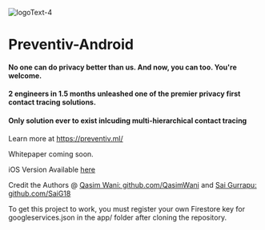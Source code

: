![logoText-4](https://user-images.githubusercontent.com/9091157/88196036-bb2b3180-cc0e-11ea-93f3-fb88f6651fff.png)

# Preventiv-Android

#### No one can do privacy better than us. And now, you can too. You're welcome.
#### 2 engineers in 1.5 months unleashed one of the premier privacy first contact tracing solutions. 
#### Only solution ever to exist inlcuding multi-hierarchical contact tracing

Learn more at https://preventiv.ml/

Whitepaper coming soon.

iOS Version Available [here](https://github.com/RoundPegs9/Preventiv-iOS)

<p> Credit the Authors @ <a href="https://www.github.com/QasimWani">Qasim Wani: github.com/QasimWani</a> and  <a href="https://www.github.com/SaiG18">Sai Gurrapu: github.com/SaiG18 </a></p>


<p> To get this project to work, you must register your own Firestore key for googleservices.json in the app/ folder after cloning the repository.</p>
